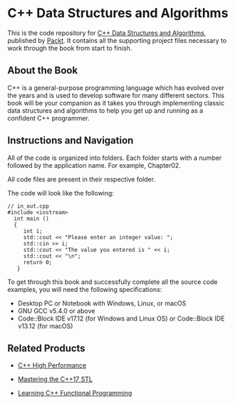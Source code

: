 # C++ Data Structures and Algorithms
This is the code repository for [C++ Data Structures and Algorithms](https://www.packtpub.com/application-development/c-data-structures-and-algorithms?utm_source=github&utm_medium=repository&utm_campaign=9781788835213), published by [Packt](https://www.packtpub.com/?utm_source=github). It contains all the supporting project files necessary to work through the book from start to finish.
## About the Book
C++ is a general-purpose programming language which has evolved over the years and is used to develop software for many different sectors. This book will be your companion as it takes you through implementing classic data structures and algorithms to help you get up and running as a confident C++ programmer.


## Instructions and Navigation
All of the code is organized into folders. Each folder starts with a number followed by the application name. For example, Chapter02.

All code files are present in their respective folder.

The code will look like the following:
```
// in_out.cpp
#include <iostream>
  int main ()
  {
     int i;
     std::cout << "Please enter an integer value: ";
     std::cin >> i;
     std::cout << "The value you entered is " << i;
     std::cout << "\n";
     return 0;
   }
```

To get through this book and successfully complete all the source code examples, you will
need the following specifications:
* Desktop PC or Notebook with Windows, Linux, or macOS
* GNU GCC v5.4.0 or above
* Code::Block IDE v17.12 (for Windows and Linux OS) or Code::Block IDE v13.12
(for macOS)

## Related Products
* [C++ High Performance](https://www.packtpub.com/application-development/c-high-performance?utm_source=github&utm_medium=repository&utm_campaign=9781787120952)

* [Mastering the C++17 STL](https://www.packtpub.com/application-development/mastering-c17-stl?utm_source=github&utm_medium=repository&utm_campaign=9781787126824)

* [Learning C++ Functional Programming](https://www.packtpub.com/application-development/learning-c-functional-programming?utm_source=github&utm_medium=repository&utm_campaign=9781787281974)
